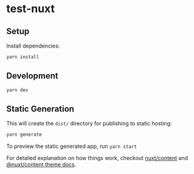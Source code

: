 # test-nuxt

## Setup

Install dependencies:

```bash
yarn install
```

## Development

```bash
yarn dev
```

## Static Generation

This will create the `dist/` directory for publishing to static hosting:

```bash
yarn generate
```

To preview the static generated app, run `yarn start`

For detailed explanation on how things work, checkout [nuxt/content](https://content.nuxtjs.org) and [@nuxt/content theme docs](https://content.nuxtjs.org/themes-docs).
